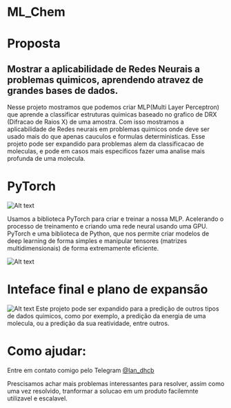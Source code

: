 # ML_Chem


# Proposta

## Mostrar a aplicabilidade de Redes Neurais a problemas quimicos, aprendendo atravez de grandes bases de dados.

Nesse projeto mostramos que podemos criar MLP(Multi Layer Perceptron) que aprende a classificar estruturas quimicas baseado no grafico de DRX (Difracao de Raios X) de uma amostra. Com isso mostramos a aplicabilidade de Redes neurais em problemas quimicos onde deve ser usado mais do que apenas cauculos e formulas deterministicas. Esse projeto pode ser expandido para problemas alem da classificacao de moleculas, e pode em casos mais especificos fazer uma analise mais profunda de uma molecula.

# PyTorch

![Alt text](Info/main_info.png)


Usamos a biblioteca PyTorch para criar e treinar a nossa MLP. Acelerando o processo de treinamento e criando uma rede neural usando uma GPU. PyTorch e uma biblioteca de Python, que nos permite criar modelos de deep learning de forma simples e manipular tensores (matrizes multidimensionais) de forma extremamente eficiente.


![Alt text](Info/inter.png)


# Inteface final e plano de expansão


![Alt text](Info/com.png)
Este projeto pode ser expandido para a predição de outros tipos de dados quimicos, como por exemplo, a predição da energia de uma molecula, ou a predição da sua reatividade, entre outros. 


# Como ajudar:

Entre em contato comigo pelo Telegram [@Ian_dhcb](https://t.me/Ian_dhcb)

Prescisamos achar mais problemas interessantes para resolver, assim como uma vez resolvido, tranformar a solucao em um produto facilemnte utilizavel e escalavel.

